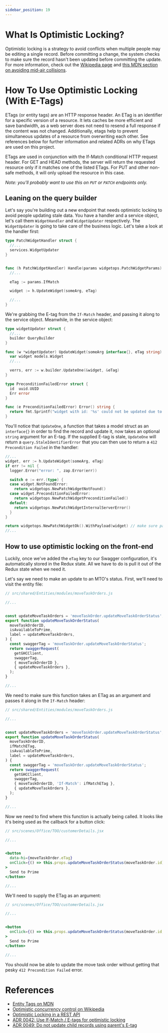 ```yaml
---
sidebar_position: 19
---
```


# What Is Optimistic Locking?

Optimistic locking is a strategy to avoid conflicts when multiple people may be editing a single record. Before committing a change, the system checks to make sure the record hasn't been updated before committing the update. For more information, check out the [Wikipedia page](https://en.wikipedia.org/wiki/Optimistic_concurrency_control) and [this MDN section on avoiding mid-air collisions](https://developer.mozilla.org/en-US/docs/Web/HTTP/Headers/ETag#avoiding_mid-air_collisions).

# How To Use Optimistic Locking (With E-Tags)

ETags (or entity tags) are an HTTP response header. An ETag is an identifier for a specific version of a resource. It lets caches be more efficient and save bandwidth, as a web server does not need to resend a full response if the content was not changed. Additionally, etags help to prevent simultaneous updates of a resource from overwriting each other. See references below for further information and related ADRs on why ETags are used on this project.

ETags are used in conjunction with the If-Match conditional HTTP request header. For GET and HEAD methods, the server will return the requested resource only if it matches one of the listed ETags. For PUT and other non-safe methods, it will only upload the resource in this case. 

*Note: you'll probably want to use this on `PUT` or `PATCH` endpoints only.*

## Leaning on the query builder

Let's say you're building out a new endpoint that needs optimistic locking to avoid people updating stale data. You have a handler and a service object, let's call them `WidgetHandler` and `WidgetUpdater` respectively. The `WidgetUpdater` is going to take care of the business logic. Let's take a look at the handler first:

```go
type PatchWidgetHandler struct {
  //...
  services.WidgetUpdater
}


func (h PatchWidgetHandler) Handle(params widgetops.PatchWidgetParams) middleware.Responder {
  //...

  eTag := params.IfMatch

  widget := h.UpdateWidget(someArg, eTag)

  //...
}
```

We're grabbing the E-tag from the `If-Match` header, and passing it along to the
service object. Meanwhile, in the service object:

```go
type widgetUpdater struct {
  //...
  builder QueryBuilder
}

func (w *widgetUpdater) UpdateWidget(someArg interface{}, eTag string) {
  var widget models.Widget
  //...

  verrs, err := w.builder.UpdateOne(&widget, &eTag)
}

type PreconditionFailedError struct {
  id  uuid.UUID
  Err error
}

func (e PreconditionFailedError) Error() string {
  return fmt.Sprintf("widget with id: '%s' could not be updated due to the record being stale", e.id.String())
}
```

You'll notice that `UpdateOne`, a function that takes a model struct as an
`interface{}` in order to find the record and update it, now takes an optional
`string` argument for an E-tag. If the supplied E-tag is stale, `UpdateOne` will
return a `query.StaleIdentifierError` that you can then use to return a `412
Precondition Failed` in the handler:

```go
//...
widget, err := h.UpdateWidget(someArg, eTag)
if err != nil {
  logger.Error("error: ", zap.Error(err))

  switch e := err.(type) {
  case widget.NotFoundError:
    return widgetops.NewPatchWidgetNotFound()
  case widget.PreconditionFailedError:
    return widgetops.NewPatchWidgetPreconditionFailed()
  default:
    return widgetops.NewPatchWidgetInternalServerError()
  }
}

return widgetops.NewPatchWidgetOk().WithPayload(widget) // make sure payload includes updated E-tag.
//...
```

## How to use optimistic locking on the front-end

Luckily, once we've added the `eTag` key to our Swagger configuration, it's
automatically stored in the Redux state. All we have to do is pull it out of the
Redux state when we need it.

Let's say we need to make an update to an MTO's status. First, we'll need to
visit the entity file:

```javascript
// src/shared/Entities/modules/moveTaskOrders.js

//...


const updateMoveTaskOrders = 'moveTaskOrder.updateMoveTaskOrderStatus';
export function updateMoveTaskOrderStatus(
  moveTaskOrderID,
  isAvailableToPrime,
  label = updateMoveTaskOrders,
) {
  const swaggerTag = 'moveTaskOrder.updateMoveTaskOrderStatus';
  return swaggerRequest(
    getGHCClient,
    swaggerTag,
    { moveTaskOrderID },
    { updateMoveTaskOrders },
  );
}

//...
```

We need to make sure this function takes an ETag as an argument and passes it
along in the `If-Match` header:

```javascript
// src/shared/Entities/modules/moveTaskOrders.js

//...


const updateMoveTaskOrders = 'moveTaskOrder.updateMoveTaskOrderStatus';
export function updateMoveTaskOrderStatus(
  moveTaskOrderID,
  ifMatchETag,
  isAvailableToPrime,
  label = updateMoveTaskOrders,
) {
  const swaggerTag = 'moveTaskOrder.updateMoveTaskOrderStatus';
  return swaggerRequest(
    getGHCClient,
    swaggerTag,
    { moveTaskOrderID, 'If-Match': ifMatchETag },
    { updateMoveTaskOrders },
  );
}

//...
```

Now we need to find where this function is actually being called. It looks like
it's being used as the callback for a button click:

```jsx
// src/scenes/Office/TOO/customerDetails.jsx

//...


<button
  data-hi={moveTaskOrder.eTag}
  onClick={() => this.props.updateMoveTaskOrderStatus(moveTaskOrder.id)}
>
  Send to Prime
</button>

//...
```

We'll need to supply the ETag as an argument:

```jsx
// src/scenes/Office/TOO/customerDetails.jsx

//...


<button
  onClick={() => this.props.updateMoveTaskOrderStatus(moveTaskOrder.id, moveTaskOrder.eTag)}
>
  Send to Prime
</button>

//...
```

You should now be able to update the move task order without getting that pesky
`412 Precondition Failed` error.

# References
- [Entity Tags on MDN](https://developer.mozilla.org/en-US/docs/Web/HTTP/Headers/ETag)
- [Optimistic concurrency control on Wikipedia](https://en.wikipedia.org/wiki/Optimistic_concurrency_control)
- [Optimistic Locking in a REST API](https://sookocheff.com/post/api/optimistic-locking-in-a-rest-api/)
- [ADR 0042: Use If-Match / E-tags for optimistic locking ](https://github.com/transcom/mymove/blob/a0eb0fb0d58f06493f26bff553d78fff5fa1aa86/docs/adr/0042-optimistic-locking.md)
- [ADR 0049: Do not update child records using parent's E-tag](https://github.com/transcom/mymove/blob/master/docs/adr/0049-etag-for-child-updates.md)
